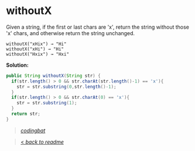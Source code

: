 # withoutX

Given a string, if the first or last chars are 'x', return the string without those 'x' chars, and otherwise return the string unchanged.

```
withoutX("xHix") → "Hi"
withoutX("xHi") → "Hi"
withoutX("Hxix") → "Hxi"
```

**Solution:**

```java
public String withoutX(String str) {
  if(str.length() > 0 && str.charAt(str.length()-1) == 'x'){
    str = str.substring(0,str.length()-1);
  }
  if(str.length() > 0 && str.charAt(0) == 'x'){
    str = str.substring(1);
  }
  return str;
}
```

> _[codingbat](http://codingbat.com/prob/p151940)_

> [< _back to readme_](/README.md)